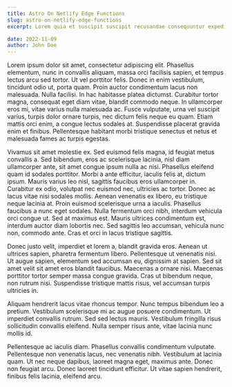 ```yaml
---
title: Astro On Netlify Edge Functions
slug: astro-on-netlify-edge-functions
excerpt: Lorem quia et suscipit suscipit recusandae consequuntur expedita et cum reprehenderit molestiae ut ut quas totam nostrum rerum est autem sunt rem eveniet architecto.

date: 2022-11-09
author: John Doe
---
```


Lorem ipsum dolor sit amet, consectetur adipiscing elit. Phasellus elementum, nunc in convallis aliquam, massa orci facilisis sapien, et tempus lectus arcu sed tortor. Ut vel porttitor felis. Donec in enim vestibulum, tincidunt odio ut, porta quam. Proin auctor condimentum lacus non malesuada. Nulla facilisi. In hac habitasse platea dictumst. Curabitur tortor magna, consequat eget diam vitae, blandit commodo neque. In ullamcorper eros mi, vitae varius nulla malesuada ac. Fusce vulputate, urna vel suscipit varius, turpis dolor ornare turpis, nec dictum felis neque eu quam. Etiam mattis orci enim, a congue lectus sodales at. Suspendisse placerat gravida enim et finibus. Pellentesque habitant morbi tristique senectus et netus et malesuada fames ac turpis egestas.

Vivamus sit amet molestie ex. Sed euismod felis magna, id feugiat metus convallis a. Sed bibendum, eros ac scelerisque lacinia, nisl diam ullamcorper ante, sit amet congue ipsum nulla ac nisi. Phasellus eleifend quam id sodales porttitor. Morbi a ante efficitur, iaculis felis at, dictum ipsum. Mauris varius leo nisl, sagittis faucibus eros ullamcorper in. Curabitur ex odio, volutpat nec euismod nec, ultricies ac tortor. Donec ac lacus vitae nisi sodales mollis. Aenean venenatis ex libero, eu tristique neque lacinia at. Proin euismod scelerisque urna a iaculis. Phasellus faucibus a nunc eget sodales. Nulla fermentum orci nibh, interdum vehicula orci congue ut. Sed at maximus est. Mauris ultrices condimentum est, interdum auctor diam lobortis nec. Sed sagittis leo accumsan, vehicula nunc non, commodo ante. Cras et orci in lacus tristique sagittis.

Donec justo velit, imperdiet et lorem a, blandit gravida eros. Aenean ut ultrices sapien, pharetra fermentum libero. Pellentesque ut venenatis nisi. Ut augue sapien, elementum sed accumsan eu, dignissim at sapien. Sed sit amet velit sit amet eros blandit faucibus. Maecenas a ornare nisi. Maecenas porttitor tortor semper massa congue gravida. Cras ut bibendum neque, non rutrum nisi. Suspendisse tristique mattis risus, vel accumsan turpis ultricies in.

Aliquam hendrerit lacus vitae rhoncus tempor. Nunc tempus bibendum leo a pretium. Vestibulum scelerisque mi ac augue posuere condimentum. Ut imperdiet convallis rutrum. Sed sed lectus mauris. Vestibulum fringilla risus sollicitudin convallis eleifend. Nulla semper risus ante, vitae lacinia nunc mollis id.

Pellentesque ac iaculis diam. Phasellus convallis condimentum vulputate. Pellentesque non venenatis lacus, nec venenatis nibh. Vestibulum at lacinia quam. Ut nec neque dapibus, laoreet magna eget, maximus ante. Donec non feugiat arcu. Donec laoreet tincidunt efficitur. Ut vitae sapien hendrerit, finibus felis lacinia, eleifend arcu.
